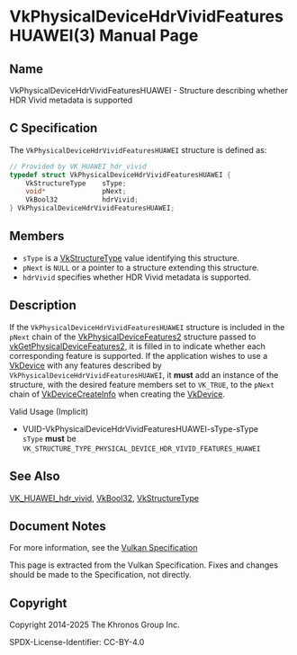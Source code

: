 # VkPhysicalDeviceHdrVividFeaturesHUAWEI(3) Manual Page

## Name

VkPhysicalDeviceHdrVividFeaturesHUAWEI - Structure describing whether HDR Vivid metadata is supported



## [](#_c_specification)C Specification

The `VkPhysicalDeviceHdrVividFeaturesHUAWEI` structure is defined as:

```c++
// Provided by VK_HUAWEI_hdr_vivid
typedef struct VkPhysicalDeviceHdrVividFeaturesHUAWEI {
    VkStructureType    sType;
    void*              pNext;
    VkBool32           hdrVivid;
} VkPhysicalDeviceHdrVividFeaturesHUAWEI;
```

## [](#_members)Members

- `sType` is a [VkStructureType](https://registry.khronos.org/vulkan/specs/latest/man/html/VkStructureType.html) value identifying this structure.
- `pNext` is `NULL` or a pointer to a structure extending this structure.
- []()`hdrVivid` specifies whether HDR Vivid metadata is supported.

## [](#_description)Description

If the `VkPhysicalDeviceHdrVividFeaturesHUAWEI` structure is included in the `pNext` chain of the [VkPhysicalDeviceFeatures2](https://registry.khronos.org/vulkan/specs/latest/man/html/VkPhysicalDeviceFeatures2.html) structure passed to [vkGetPhysicalDeviceFeatures2](https://registry.khronos.org/vulkan/specs/latest/man/html/vkGetPhysicalDeviceFeatures2.html), it is filled in to indicate whether each corresponding feature is supported. If the application wishes to use a [VkDevice](https://registry.khronos.org/vulkan/specs/latest/man/html/VkDevice.html) with any features described by `VkPhysicalDeviceHdrVividFeaturesHUAWEI`, it **must** add an instance of the structure, with the desired feature members set to `VK_TRUE`, to the `pNext` chain of [VkDeviceCreateInfo](https://registry.khronos.org/vulkan/specs/latest/man/html/VkDeviceCreateInfo.html) when creating the [VkDevice](https://registry.khronos.org/vulkan/specs/latest/man/html/VkDevice.html).

Valid Usage (Implicit)

- [](#VUID-VkPhysicalDeviceHdrVividFeaturesHUAWEI-sType-sType)VUID-VkPhysicalDeviceHdrVividFeaturesHUAWEI-sType-sType  
  `sType` **must** be `VK_STRUCTURE_TYPE_PHYSICAL_DEVICE_HDR_VIVID_FEATURES_HUAWEI`

## [](#_see_also)See Also

[VK\_HUAWEI\_hdr\_vivid](https://registry.khronos.org/vulkan/specs/latest/man/html/VK_HUAWEI_hdr_vivid.html), [VkBool32](https://registry.khronos.org/vulkan/specs/latest/man/html/VkBool32.html), [VkStructureType](https://registry.khronos.org/vulkan/specs/latest/man/html/VkStructureType.html)

## [](#_document_notes)Document Notes

For more information, see the [Vulkan Specification](https://registry.khronos.org/vulkan/specs/latest/html/vkspec.html#VkPhysicalDeviceHdrVividFeaturesHUAWEI)

This page is extracted from the Vulkan Specification. Fixes and changes should be made to the Specification, not directly.

## [](#_copyright)Copyright

Copyright 2014-2025 The Khronos Group Inc.

SPDX-License-Identifier: CC-BY-4.0